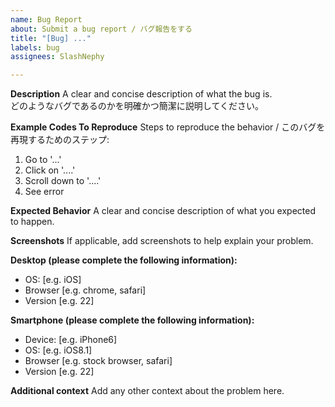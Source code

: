 ```yaml
---
name: Bug Report
about: Submit a bug report / バグ報告をする
title: "[Bug] ..."
labels: bug
assignees: SlashNephy

---
```


**Description**
A clear and concise description of what the bug is.  
どのようなバグであるのかを明確かつ簡潔に説明してください。

**Example Codes To Reproduce**
Steps to reproduce the behavior / このバグを再現するためのステップ:
1. Go to '...'
2. Click on '....'
3. Scroll down to '....'
4. See error

**Expected Behavior**
A clear and concise description of what you expected to happen.

**Screenshots**
If applicable, add screenshots to help explain your problem.

**Desktop (please complete the following information):**
 - OS: [e.g. iOS]
 - Browser [e.g. chrome, safari]
 - Version [e.g. 22]

**Smartphone (please complete the following information):**
 - Device: [e.g. iPhone6]
 - OS: [e.g. iOS8.1]
 - Browser [e.g. stock browser, safari]
 - Version [e.g. 22]

**Additional context**
Add any other context about the problem here.
